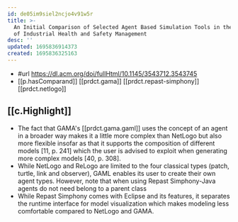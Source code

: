 ```yaml
---
id: de05im9siel2ncjo4v91w5r
title: >-
  An Initial Comparison of Selected Agent Based Simulation Tools in the Context
  of Industrial Health and Safety Management
desc: ''
updated: 1695836914373
created: 1695836325163
---
```


- #url https://dl.acm.org/doi/fullHtml/10.1145/3543712.3543745
- [[p.hasComparand]] [[prdct.gama]] [[prdct.repast-simphony]][[prdct.netlogo]]

## [[c.Highlight]]

- The fact that GAMA's [[prdct.gama.gaml]] uses the concept of an agent in a broader way makes it a little more complex than NetLogo but also more flexible insofar as that it supports the composition of different models [11, p. 241] which the user is advised to exploit when generating more complex models [40, p. 308].
- While NetLogo and ReLogo are limited to the four classical types (patch, turtle, link and observer), GAML enables its user to create their own agent types. However, note that when using Repast Simphony-Java agents do not need belong to a parent class
- While Repast Simphony comes with Eclipse and its features, it separates the runtime interface for model visualization which makes modeling less comfortable compared to NetLogo and GAMA.